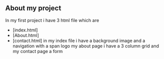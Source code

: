 ## About my project

In  my first project i have 3 html file which are
- [index.html]
- [About.html]
- [contact.html]
in my index file i have a background image and a navigation with a span logo
my about page i have a 3 column grid
and my contact page a form
